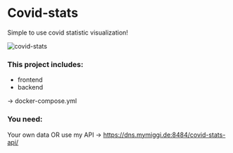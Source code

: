 # Covid-stats
Simple to use covid statistic visualization!

![covid-stats](https://cdn.discordapp.com/attachments/619826832157573130/914510232955260958/Screenshot_2021-11-28_at_14-34-37_Bayern_Covid-Stats.png)

### This project includes:
- frontend
- backend

-> docker-compose.yml

### You need:
Your own data 
OR
use my API -> https://dns.mymiggi.de:8484/covid-stats-api/

